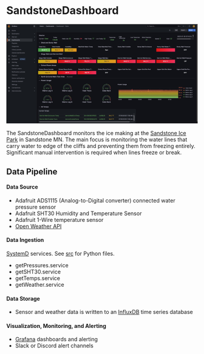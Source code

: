 # SandstoneDashboard

![Grafana Dashboard](readme_images/grafana_dashboard.jpg)

The SandstoneDashboard monitors the ice making at the [Sandstone Ice Park](https://www.mountainproject.com/area/106915985/sandstone-ice-park) in Sandstone MN. The main focus is monitoring the water lines that carry water to edge of the cliffs and preventing them from freezing entirely. Significant manual intervention is required when lines freeze or break.

## Data Pipeline

#### Data Source

* Adafruit ADS1115 (Analog-to-Digital converter) connected water pressure sensor
* Adafruit SHT30 Humidity and Temperature Sensor
* Adafruit 1-Wire temperature sensor
* [Open Weather API](https://openweathermap.org/api)

#### Data Ingestion

[SystemD](ansible/systemd) services. See [src](src) for Python files.
* getPressures.service
* getSHT30.service
* getTemps.service
* getWeather.service

#### Data Storage

* Sensor and weather data is written to an [InfluxDB](influxdb) time series database

#### Visualization, Monitoring, and Alerting

* [Grafana](grafana) dashboards and alerting
* Slack or Discord alert channels
